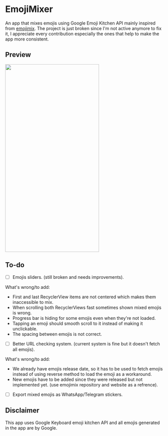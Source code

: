 # EmojiMixer
 An app that mixes emojis using Google Emoji Kitchen API mainly inspired from [emojimix](https://tikolu.net/emojimix/).
 The project is just broken since I'm not active anymore to fix it, I appreciate every contribution especially the ones that help to make the app more consistent.

## Preview
<img src="/Screenshots/emojismixer_preview.gif" width="300" height="600">

## To-do
- [ ] Emojis sliders. (still broken and needs improvements).

What's wrong/to add:
- First and last RecyclerView items are not centered which makes them inaccessible to mix.
- When scrolling both RecyclerViews fast sometimes shown mixed emojis is wrong.
- Progress bar is hiding for some emojis even when they're not loaded.
- Tapping an emoji should smooth scroll to it instead of making it unclickable.
- The spacing between emojis is not correct.
 
- [ ] Better URL checking system. (current system is fine but it doesn't fetch all emojis).

What's wrong/to add:
- We already have emojis release date, so it has to be used to fetch emojis instead of using reverse method to load the emoji as a workaround.
- New emojis have to be added since they were released but not implemented yet. (use emojimix repository and website as a refrence).

- [ ] Export mixed emojis as WhatsApp/Telegram stickers.
## Disclaimer
This app uses Google Keyboard emoji kitchen API and all emojis generated in the app are by Google.
